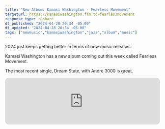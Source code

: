 ```yaml
---
title: "New Album: Kamasi Washington - Fearless Movement"
targeturl: https://kamasiwashington.ffm.to/fearlessmovement
response_type: reshare
dt_published: "2024-04-28 20:34 -05:00"
dt_updated: "2024-04-28 20:34 -05:00"
tags: ["newmusic","kamasiwashington","jazz","album","music"]
---
```


2024 just keeps getting better in terms of new music releases.

Kamasi Washington has a new album coming out this week called Fearless Movement.

The most recent single, Dream State, with Andre 3000 is great.

<iframe style="border-radius:12px" src="https://open.spotify.com/embed/track/1nLU0aUyHaza8hZm1Jp6lu?utm_source=generator" width="100%" height="152" frameBorder="0" allowfullscreen="" allow="autoplay; clipboard-write; encrypted-media; fullscreen; picture-in-picture" loading="lazy"></iframe>